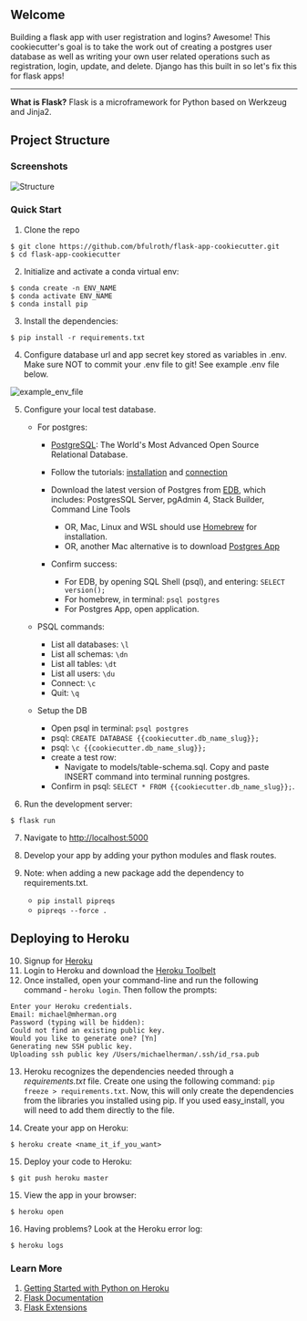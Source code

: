 ## Welcome

Building a flask app with user registration and logins? Awesome! This cookiecutter's goal is to take the work out of creating a postgres user database as well as writing your own user related operations such as registration, login, update, and delete. Django has this built in so let's fix this for flask apps!

<hr>

**What is Flask?** Flask is a microframework for Python based on Werkzeug and Jinja2.

Project Structure
--------
### Screenshots

![Structure]('https://github.com/bfulroth/cookiecutter-flask-app-user-login/blob/master/%7B%7Bcookiecutter.project_slug%7D%7D/%7B%7Bcookiecutter.app_slug%7D%7D/screenshots/cookiecutter_app_structure.png')

### Quick Start

1. Clone the repo
  ```
  $ git clone https://github.com/bfulroth/flask-app-cookiecutter.git
  $ cd flask-app-cookiecutter
  ```

2. Initialize and activate a conda virtual env:
  ```
  $ conda create -n ENV_NAME
  $ conda activate ENV_NAME
  $ conda install pip
  ```

3. Install the dependencies:
  ```
  $ pip install -r requirements.txt
  ```

4. Configure database url and app secret key stored as variables in .env.  Make sure NOT to commit your .env file to git! 
See example .env file below.

![example_env_file]('https://github.com/bfulroth/cookiecutter-flask-app-user-login/blob/9915c40afb538a5767af6a3a645a595620bf1163/%7B%7Bcookiecutter.project_slug%7D%7D/%7B%7Bcookiecutter.app_slug%7D%7D/screenshots/flask_app_example_env.png')

5. Configure your local test database.
   - For postgres:
      - [PostgreSQL](https://www.postgresql.org/): The World's Most Advanced Open Source Relational Database.
      - Follow the tutorials: [installation](https://www.postgresqltutorial.com/install-postgresql/) and [connection](https://www.postgresqltutorial.com/connect-to-postgresql-database/)
      - Download the latest version of Postgres from [EDB](https://www.enterprisedb.com/downloads/postgres-postgresql-downloads), which includes: PostgresSQL Server, pgAdmin 4, Stack Builder, Command Line Tools 
        - OR, Mac, Linux and WSL should use [Homebrew](https://wiki.postgresql.org/wiki/Homebrew) for installation.
        - OR, another Mac alternative is to download [Postgres App](https://postgresapp.com/)
          
      - Confirm success: 
        - For EDB, by opening SQL Shell (psql), and entering: `SELECT version();`
        - For homebrew, in terminal: `psql postgres`
        - For Postgres App, open application.
   - PSQL commands:
     - List all databases: `\l`
     - List all schemas: `\dn`
     - List all tables: `\dt`
     - List all users: `\du`
     - Connect: `\c`
     - Quit: `\q`
   
   - Setup the DB
      - Open psql in terminal: `psql postgres`
      - psql: `CREATE DATABASE {{cookiecutter.db_name_slug}};`
      - psql: `\c {{cookiecutter.db_name_slug}};`
      - create a test row:
        - Navigate to models/table-schema.sql. Copy and paste INSERT command into terminal running postgres.
      - Confirm in psql: `SELECT * FROM {{cookiecutter.db_name_slug}};`.
   

6. Run the development server:
  ```
  $ flask run
  ```

7. Navigate to [http://localhost:5000](http://localhost:5000)
   
8. Develop your app by adding your python modules and flask routes.

9. Note: when adding a new package add the dependency to requirements.txt.
    - `pip install pipreqs`
    - `pipreqs --force .`


Deploying to Heroku
------

10. Signup for [Heroku](https://api.heroku.com/signup)
11. Login to Heroku and download the [Heroku Toolbelt](https://toolbelt.heroku.com/)
12. Once installed, open your command-line and run the following command - `heroku login`. Then follow the prompts:

  ```
  Enter your Heroku credentials.
  Email: michael@mherman.org
  Password (typing will be hidden):
  Could not find an existing public key.
  Would you like to generate one? [Yn]
  Generating new SSH public key.
  Uploading ssh public key /Users/michaelherman/.ssh/id_rsa.pub
  ```

13. Heroku recognizes the dependencies needed through a *requirements.txt* file. Create one using the following command: `pip freeze > requirements.txt`. Now, this will only create the dependencies from the libraries you installed using pip. If you used easy_install, you will need to add them directly to the file.

14. Create your app on Heroku:

  ```
  $ heroku create <name_it_if_you_want>
  ```

15. Deploy your code to Heroku:

  ```
  $ git push heroku master
  ```

15. View the app in your browser:

  ```
  $ heroku open
  ```

16. Having problems? Look at the Heroku error log:

  ```
  $ heroku logs
  ```

### Learn More

1. [Getting Started with Python on Heroku](https://devcenter.heroku.com/articles/python)
1. [Flask Documentation](http://flask.pocoo.org/docs/)
2. [Flask Extensions](http://flask.pocoo.org/extensions/)

